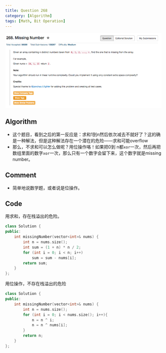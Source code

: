 ```yaml
---
title: Question 268
category: [Algorithm]
tags: [Math, Bit Operation]
---
```


![Description](../Assets/Figure/question268.png)

## Algorithm 

- 这个题目，看到之后的第一反应是：求和1到n然后依次减去不就好了？这的确是一种解法，但是这种解法存在一个潜在的危险——求和可能overflow
- 那么，不求和可以怎么做呢？用位操作咯！如果把0到 n都`xor`一次，然后再把数组里面的数字`xor`一次，那么只有一个数字会留下来，这个数字就是missing number。

## Comment

- 简单地说数学题，或者说是位操作。

## Code

用求和，存在栈溢出的危险。

```c++
class Solution {
public:
    int missingNumber(vector<int>& nums) {
        int n = nums.size();
        int sum = (1 + n) * n / 2;
        for (int i = 0; i < n; i++)
            sum = sum - nums[i];
        return sum;
    }
};
```

用位操作，不存在栈溢出的危险

```c++
class Solution {
public:
    int missingNumber(vector<int>& nums) {
        int n = nums.size();
        for (int i = 0; i < nums.size(); i++){
            n = n ^ i;
            n = n ^ nums[i];
        }
        return n;
    }
};
```
